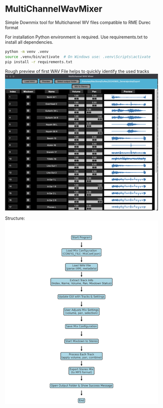 # MultiChannelWavMixer
Simple Downmix tool for Multichannel WV files compatible to RME Durec format

For installation Python environment is required. Use requirements.txt to install all dependencies.

```sh
python -m venv .venv
source .venv/bin/activate  # On Windows use: .venv\Scripts\activate
pip install -r requirements.txt
```


Rough preview of first WAV File helps to quickly identify the used tracks
![Preview Feature](doc/Preview.png)

Structure:
![Structure](doc/mixdown_flowchart_en.png)